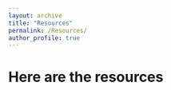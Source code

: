 ```yaml
---
layout: archive
title: "Resources"
permalink: /Resources/
author_profile: true
---
```


# Here are the resources
